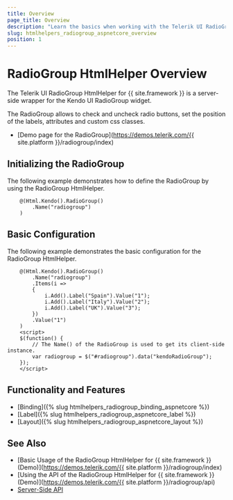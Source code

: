 ```yaml
---
title: Overview
page_title: Overview
description: "Learn the basics when working with the Telerik UI RadioGroup HtmlHelper for {{ site.framework }}."
slug: htmlhelpers_radiogroup_aspnetcore_overview
position: 1
---
```


# RadioGroup HtmlHelper Overview

The Telerik UI RadioGroup HtmlHelper for {{ site.framework }} is a server-side wrapper for the Kendo UI RadioGroup widget.

The RadioGroup allows to check and uncheck radio buttons, set the position of the labels, attributes and custom css classes.

* [Demo page for the RadioGroup](https://demos.telerik.com/{{ site.platform }}/radiogroup/index)

## Initializing the RadioGroup

The following example demonstrates how to define the RadioGroup by using the RadioGroup HtmlHelper.

```Razor
    @(Html.Kendo().RadioGroup()
        .Name("radiogroup")
    )
```

## Basic Configuration

The following example demonstrates the basic configuration for the RadioGroup HtmlHelper.

```Razor
    @(Html.Kendo().RadioGroup()
        .Name("radiogroup")
        .Items(i =>
        {
            i.Add().Label("Spain").Value("1");
            i.Add().Label("Italy").Value("2");
            i.Add().Label("UK").Value("3");
        })
        .Value("1")
    )
    <script>
    $(function() {
        // The Name() of the RadioGroup is used to get its client-side instance.
        var radiogroup = $("#radiogroup").data("kendoRadioGroup");
    });
    </script>
```

## Functionality and Features

* [Binding]({% slug htmlhelpers_radiogroup_binding_aspnetcore %})
* [Label]({% slug htmlhelpers_radiogroup_aspnetcore_label %})
* [Layout]({% slug htmlhelpers_radiogroup_aspnetcore_layout %})

## See Also

* [Basic Usage of the RadioGroup HtmlHelper for {{ site.framework }} (Demo)](https://demos.telerik.com/{{ site.platform }}/radiogroup/index)
* [Using the API of the RadioGroup HtmlHelper for {{ site.framework }} (Demo)](https://demos.telerik.com/{{ site.platform }}/radiogroup/api)
* [Server-Side API](/api/radiogroup)
